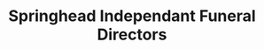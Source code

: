 ---
title: "Springhead Independant Funeral Directors"
url: /halifax/springhead-independant-funeral-directors/
shop: funeral directors
---